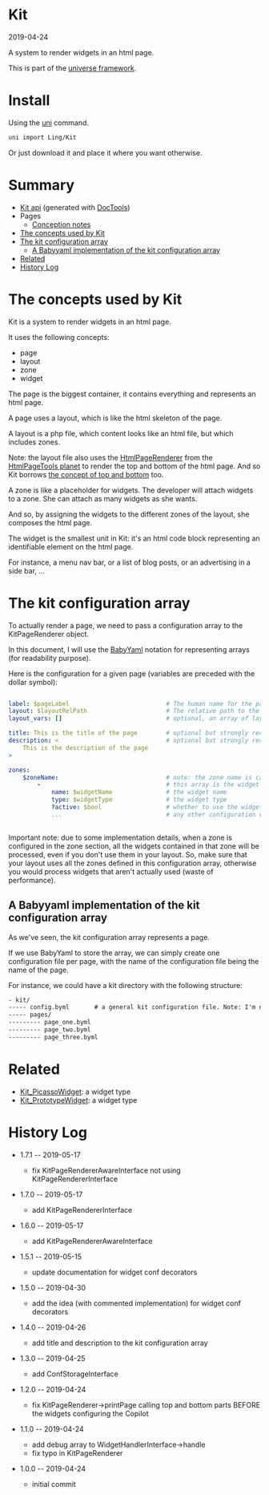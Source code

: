 Kit
===========
2019-04-24



A system to render widgets in an html page.


This is part of the [universe framework](https://github.com/karayabin/universe-snapshot).


Install
==========
Using the [uni](https://github.com/lingtalfi/universe-naive-importer) command.
```bash
uni import Ling/Kit
```

Or just download it and place it where you want otherwise.






Summary
===========
- [Kit api](https://github.com/lingtalfi/Kit/blob/master/doc/api/Ling/Kit.md) (generated with [DocTools](https://github.com/lingtalfi/DocTools))
- Pages
    - [Conception notes](https://github.com/lingtalfi/Kit/blob/master/doc/pages/conception-notes.md)
- [The concepts used by Kit](#the-concepts-used-by-kit)
- [The kit configuration array](#the-kit-configuration-array)
    - [A Babyyaml implementation of the kit configuration array](#a-babyyaml-implementation-of-the-kit-configuration-array)
- [Related](#related)
- [History Log](#history-log)


The concepts used by Kit
================

Kit is a system to render widgets in an html page.

It uses the following concepts:

- page
- layout
- zone
- widget



The page is the biggest container, it contains everything and represents an html page.

A page uses a layout, which is like the html skeleton of the page. 

A layout is a php file, which content looks like an html file, but which includes zones.


Note: the layout file also uses the [HtmlPageRenderer](https://github.com/lingtalfi/HtmlPageTools/blob/master/doc/api/Ling/HtmlPageTools/Renderer/HtmlPageRenderer.md) from the [HtmlPageTools planet](https://github.com/lingtalfi/HtmlPageTools) to
render the top and bottom of the html page. And so Kit borrows [the concept of top and bottom](https://github.com/lingtalfi/HtmlPageTools/blob/master/doc/api/Ling/HtmlPageTools/Renderer/HtmlPageRenderer.md#the-top-and-bottom-concept) too.


A zone is like a placeholder for widgets. The developer will attach widgets to a zone.
She can attach as many widgets as she wants.

And so, by assigning the widgets to the different zones of the layout, she composes the html page.


The widget is the smallest unit in Kit: it's an html code block representing an identifiable element on the html page.

For instance, a menu nav bar, or a list of blog posts, or an advertising in a side bar, ...


The kit configuration array
============

To actually render a page, we need to pass a configuration array to the KitPageRenderer object.

In this document, I will use the [BabyYaml](https://github.com/lingtalfi/BabyYaml) notation for representing arrays (for readability purpose).


Here is the configuration for a given page (variables are preceded with the dollar symbol):

```yaml

label: $pageLabel                           # The human name for the page. It is used in error messages.                 
layout: $layoutRelPath                      # The relative path to the layout file for this page. The path is relative to a root which shall be defined in the general configuration of kit.
layout_vars: []                             # optional, an array of layout vars that will be accessible to the layout (a layout might be configured to some degree by such variables, depending on the layout)

title: This is the title of the page        # optional but strongly recommended, the seo title (the title tag)
description: <                              # optional but strongly recommended, the seo description (the meta description tag)
    This is the description of the page
>

zones:
    $zoneName:                              # note: the zone name is called from the layout file 
        -                                   # this array is the widget configuration array
            name: $widgetName               # the widget name
            type: $widgetType               # the widget type
            ?active: $bool                  # whether to use the widget, defaults to true
            ...                             # any other configuration value that you want 
            
```


Important note: due to some implementation details, when a zone is configured in the zone section, all the widgets 
contained in that zone will be processed, even if you don't use them in your layout. 
So, make sure that your layout uses all the zones defined in this configuration array, otherwise you would process widgets
that aren't actually used (waste of performance).




A Babyyaml implementation of the kit configuration array
-------

As we've seen, the kit configuration array represents a page.

If we use BabyYaml to store the array, we can simply create one configuration file per page, with the name of the configuration
file being the name of the page.

For instance, we could have a kit directory with the following structure:

```txt
- kit/
----- config.byml       # a general kit configuration file. Note: I'm not sure about that, maybe we don't need it.
----- pages/
--------- page_one.byml
--------- page_two.byml
--------- page_three.byml
```


Related
========

- [Kit_PicassoWidget](https://github.com/lingtalfi/Kit_PicassoWidget): a widget type 
- [Kit_PrototypeWidget](https://github.com/lingtalfi/Kit_PrototypeWidget): a widget type 





History Log
=============

- 1.7.1 -- 2019-05-17

    - fix KitPageRendererAwareInterface not using KitPageRendererInterface  
    
- 1.7.0 -- 2019-05-17

    - add KitPageRendererInterface  
    
- 1.6.0 -- 2019-05-17

    - add KitPageRendererAwareInterface  
    
- 1.5.1 -- 2019-05-15

    - update documentation for widget conf decorators  
    
- 1.5.0 -- 2019-04-30

    - add the idea (with commented implementation) for widget conf decorators  
    
- 1.4.0 -- 2019-04-26

    - add title and description to the kit configuration array 
    
- 1.3.0 -- 2019-04-25

    - add ConfStorageInterface
    
- 1.2.0 -- 2019-04-24

    - fix KitPageRenderer->printPage calling top and bottom parts BEFORE the widgets configuring the Copilot
    
- 1.1.0 -- 2019-04-24

    - add debug array to WidgetHandlerInterface->handle
    - fix typo in KitPageRenderer
    
- 1.0.0 -- 2019-04-24

    - initial commit